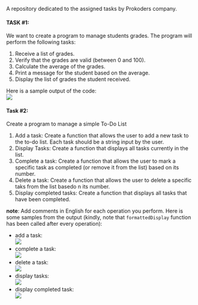 A repository dedicated to the assigned tasks by Prokoders company.

#### TASK #1:
We want to create a program to manage students grades.
The program will perform the following tasks:
1. Receive a list of grades.
2. Verify that the grades are valid (between $0$ and $100$).
3. Calculate the average of the grades.
4. Print a message for the student based on the average.
5. Display the list of grades the student received.

Here is a sample output of the code:  
![](https://i.ibb.co/YWTmsZy/sample-output.png)

#### Task #2:
Create a program to manage a simple To-Do List
1. Add a task: Create a function that allows the user to add a new task to the to-do list. Each task should be a string  input by the user.
2. Display Tasks: Create a function that displays all tasks currently in the list.
3. Complete a task: Create a function that allows the user to mark a specific task as completed (or remove it from the list) based on its number.
4. Delete a task: Create a function that allows the user to delete a specific taks from the list basedo n its number.
5. Display completed tasks: Create a function that displays all tasks that have been completed.

**note**: Add comments in English for each operation you perform.
Here is some samples from the output (kindly, note that `formattedDisplay` function has been called after every operation):
* add a task:  
![](https://i.ibb.co/7kRMhjz/add-tasks.png)
* complete a task:  
![](https://i.ibb.co/FgXSBnH/mark-as-completed.png)
* delete a task:  
![](https://i.ibb.co/ckmKdf8/delete-tasks.png)
* display tasks:  
![](https://i.ibb.co/zRvS1S3/display-all-tasks.png)
* display completed task:  
![](https://i.ibb.co/NxR0HjB/display-completed-tasks.png)
